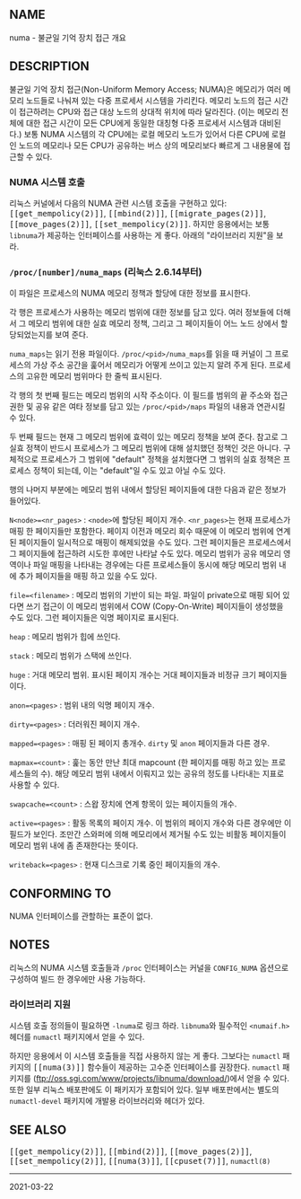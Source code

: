 ## NAME

numa - 불균일 기억 장치 접근 개요

## DESCRIPTION

불균일 기억 장치 접근(Non-Uniform Memory Access; NUMA)은 메모리가 여러 메모리 노드들로 나눠져 있는 다중 프로세서 시스템을 가리킨다. 메모리 노드의 접근 시간이 접근하려는 CPU와 접근 대상 노드의 상대적 위치에 따라 달라진다. (이는 메모리 전체에 대한 접근 시간이 모든 CPU에게 동일한 대칭형 다중 프로세서 시스템과 대비된다.) 보통 NUMA 시스템의 각 CPU에는 로컬 메모리 노드가 있어서 다른 CPU에 로컬인 노드의 메모리나 모든 CPU가 공유하는 버스 상의 메모리보다 빠르게 그 내용물에 접근할 수 있다.

### NUMA 시스템 호출

리눅스 커널에서 다음의 NUMA 관련 시스템 호출을 구현하고 있다: <tt>[[get_mempolicy(2)]]</tt>, <tt>[[mbind(2)]]</tt>, <tt>[[migrate_pages(2)]]</tt>, <tt>[[move_pages(2)]]</tt>, <tt>[[set_mempolicy(2)]]</tt>. 하지만 응용에서는 보통 `libnuma`가 제공하는 인터페이스를 사용하는 게 좋다. 아래의 "라이브러리 지원"을 보라.

### `/proc/[number]/numa_maps` (리눅스 2.6.14부터)

이 파일은 프로세스의 NUMA 메모리 정책과 할당에 대한 정보를 표시한다.

각 행은 프로세스가 사용하는 메모리 범위에 대한 정보를 담고 있다. 여러 정보들에 더해서 그 메모리 범위에 대한 실효 메모리 정책, 그리고 그 페이지들이 어느 노드 상에서 할당되었는지를 보여 준다.

`numa_maps`는 읽기 전용 파일이다. `/proc/<pid>/numa_maps`를 읽을 때 커널이 그 프로세스의 가상 주소 공간을 훑어서 메모리가 어떻게 쓰이고 있는지 알려 주게 된다. 프로세스의 고유한 메모리 범위마다 한 줄씩 표시된다.

각 행의 첫 번째 필드는 메모리 범위의 시작 주소이다. 이 필드를 범위의 끝 주소와 접근 권한 및 공유 같은 여타 정보를 담고 있는 `/proc/<pid>/maps` 파일의 내용과 연관시킬 수 있다.

두 번째 필드는 현재 그 메모리 범위에 효력이 있는 메모리 정책을 보여 준다. 참고로 그 실효 정책이 반드시 프로세스가 그 메모리 범위에 대해 설치했던 정책인 것은 아니다. 구체적으로 프로세스가 그 범위에 "default" 정책을 설치했다면 그 범위의 실효 정책은 프로세스 정책이 되는데, 이는 "default"일 수도 있고 아닐 수도 있다.

행의 나머지 부분에는 메모리 범위 내에서 할당된 페이지들에 대한 다음과 같은 정보가 들어있다.

`N<node>=<nr_pages>`
:   `<node>`에 할당된 페이지 개수. `<nr_pages>`는 현재 프로세스가 매핑 한 페이지들만 포함한다. 페이지 이전과 메모리 회수 때문에 이 메모리 범위에 연계된 페이지들이 일시적으로 매핑이 해제되었을 수도 있다. 그런 페이지들은 프로세스에서 그 페이지들에 접근하려 시도한 후에만 나타날 수도 있다. 메모리 범위가 공유 메모리 영역이나 파일 매핑을 나타내는 경우에는 다른 프로세스들이 동시에 해당 메모리 범위 내에 추가 페이지들을 매핑 하고 있을 수도 있다.

`file=<filename>`
:   메모리 범위의 기반이 되는 파일. 파일이 private으로 매핑 되어 있다면 쓰기 접근이 이 메모리 범위에서 COW (Copy-On-Write) 페이지들이 생성했을 수도 있다. 그런 페이지들은 익명 페이지로 표시된다.

`heap`
:   메모리 범위가 힙에 쓰인다.

`stack`
:   메모리 범위가 스택에 쓰인다.

`huge`
:   거대 메모리 범위. 표시된 페이지 개수는 거대 페이지들과 비정규 크기 페이지들이다.

`anon=<pages>`
:   범위 내의 익명 페이지 개수.

`dirty=<pages>`
:   더러워진 페이지 개수.

`mapped=<pages>`
:   매핑 된 페이지 총개수. `dirty` 및 `anon` 페이지들과 다른 경우.

`mapmax=<count>`
:   훑는 동안 만난 최대 mapcount (한 페이지를 매핑 하고 있는 프로세스들의 수). 해당 메모리 범위 내에서 이뤄지고 있는 공유의 정도를 나타내는 지표로 사용할 수 있다.

`swapcache=<count>`
:   스왑 장치에 연계 항목이 있는 페이지들의 개수.

`active=<pages>`
:   활동 목록의 페이지 개수. 이 범위의 페이지 개수와 다른 경우에만 이 필드가 보인다. 조만간 스와퍼에 의해 메모리에서 제거될 수도 있는 비활동 페이지들이 메모리 범위 내에 좀 존재한다는 뜻이다.

`writeback=<pages>`
:   현재 디스크로 기록 중인 페이지들의 개수.

## CONFORMING TO

NUMA 인터페이스를 관할하는 표준이 없다.

## NOTES

리눅스의 NUMA 시스템 호출들과 `/proc` 인터페이스는 커널을 `CONFIG_NUMA` 옵션으로 구성하여 빌드 한 경우에만 사용 가능하다.

### 라이브러리 지원

시스템 호출 정의들이 필요하면 `-lnuma`로 링크 하라. `libnuma`와 필수적인 `<numaif.h>` 헤더를 `numactl` 패키지에서 얻을 수 있다.

하지만 응용에서 이 시스템 호출들을 직접 사용하지 않는 게 좋다. 그보다는 `numactl` 패키지의 <tt>[[numa(3)]]</tt> 함수들이 제공하는 고수준 인터페이스를 권장한다. `numactl` 패키지를 (<ftp://oss.sgi.com/www/projects/libnuma/download/>)에서 얻을 수 있다. 또한 일부 리눅스 배포판에도 이 패키지가 포함되어 있다. 일부 배포판에서는 별도의 `numactl-devel` 패키지에 개발용 라이브러리와 헤더가 있다.

## SEE ALSO

<tt>[[get_mempolicy(2)]]</tt>, <tt>[[mbind(2)]]</tt>, <tt>[[move_pages(2)]]</tt>, <tt>[[set_mempolicy(2)]]</tt>, <tt>[[numa(3)]]</tt>, <tt>[[cpuset(7)]]</tt>, `numactl(8)`

----

2021-03-22
